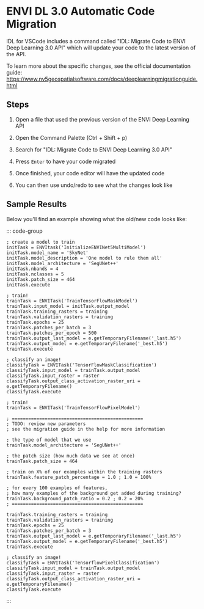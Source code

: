 # ENVI DL 3.0 Automatic Code Migration

IDL for VSCode includes a command called "IDL: Migrate Code to ENVI Deep Learning 3.0 API" which will update your code to the latest version of the API.

To learn more about the specific changes, see the official documentation guide: https://www.nv5geospatialsoftware.com/docs/deeplearningmigrationguide.html

## Steps

1. Open a file that used the previous version of the ENVI Deep Learning API

2. Open the Command Palette (Ctrl + Shift + p)

3. Search for "IDL: Migrate Code to ENVI Deep Learning 3.0 API"

4. Press `Enter` to have your code migrated

5. Once finished, your code editor will have the updated code

6. You can then use undo/redo to see what the changes look like

## Sample Results

Below you'll find an example showing what the old/new code looks like:

::: code-group

```idl [Before]
; create a model to train
initTask = ENVItask('InitializeENVINet5MultiModel')
initTask.model_name = 'SkyNet'
initTask.model_description = 'One model to rule them all'
initTask.model_architecture = 'SegUNet++'
initTask.nbands = 4
initTask.nclasses = 5
initTask.patch_size = 464
initTask.execute

; train!
trainTask = ENVITask('TrainTensorFlowMaskModel')
trainTask.input_model = initTask.output_model
trainTask.training_rasters = training
trainTask.validation_rasters = training
trainTask.epochs = 25
trainTask.patches_per_batch = 3
trainTask.patches_per_epoch = 500
trainTask.output_last_model = e.getTemporaryFilename('_last.h5')
trainTask.output_model = e.getTemporaryFilename('_best.h5')
trainTask.execute

; classify an image!
classifyTask = ENVITask('TensorFlowMaskClassification')
classifyTask.input_model = trainTask.output_model
classifyTask.input_raster = raster
classifyTask.output_class_activation_raster_uri = e.getTemporaryFilename()
classifyTask.execute
```

```idl [Migrated]
; train!
trainTask = ENVITask('TrainTensorFlowPixelModel')

; ================================================
; TODO: review new parameters
; see the migration guide in the help for more information

; the type of model that we use
trainTask.model_architecture = 'SegUNet++'

; the patch size (how much data we see at once)
trainTask.patch_size = 464

; train on X% of our examples within the training rasters
trainTask.feature_patch_percentage = 1.0 ; 1.0 = 100%

; for every 100 examples of features,
; how many examples of the background get added during training?
trainTask.background_patch_ratio = 0.2 ; 0.2 = 20%
; ================================================

trainTask.training_rasters = training
trainTask.validation_rasters = training
trainTask.epochs = 25
trainTask.patches_per_batch = 3
trainTask.output_last_model = e.getTemporaryFilename('_last.h5')
trainTask.output_model = e.getTemporaryFilename('_best.h5')
trainTask.execute

; classify an image!
classifyTask = ENVITask('TensorflowPixelClassification')
classifyTask.input_model = trainTask.output_model
classifyTask.input_raster = raster
classifyTask.output_class_activation_raster_uri = e.getTemporaryFilename()
classifyTask.execute

```

:::
